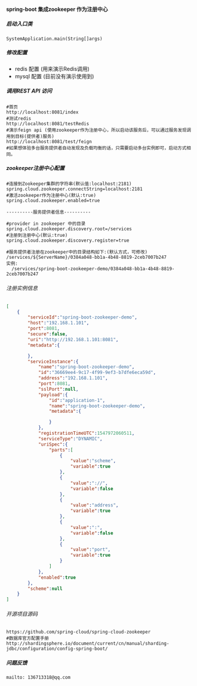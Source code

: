 #### spring-boot 集成zookeeper 作为注册中心

##### 启动入口类
    SystemApplication.main(String[]args)
  
##### 修改配置
  * redis 配置 (用来演示Redis调用)
  * mysql 配置 (目前没有演示使用到)
  
##### 调用REST API 访问
    #首页
    http://localhost:8081/index
    #测试redis
    http://localhost:8081/testRedis
    #演示feign api (使用zookeeper作为注册中心，所以启动该服务后，可以通过服务发现调用到目标(提供者)服务)
    http://localhost:8081/test/feign
    #如果想体验多台服务提供者自动发现及负载均衡的话，只需要启动多台实例即可，启动方式相同。
    
    
##### zookeeper注册中心配置
    #连接到Zookeeper集群的字符串(默认值:localhost:2181)
    spring.cloud.zookeeper.connectString=localhost:2181
    #激活zookeeper作为注册中心(默认:true)
    spring.cloud.zookeeper.enabled=true
  
    ----------服务提供者信息----------
    
    #provider in zookeeper 中的目录
    spring.cloud.zookeeper.discovery.root=/services
    #注册到注册中心(默认:true)
    spring.cloud.zookeeper.discovery.register=true
  
    #服务提供者注册在zookeeper中的目录结构如下:(默认方式，可修改)
    /services/${ServerName}/0384a048-bb1a-4b48-8819-2ceb7007b247
    实例:
      /services/spring-boot-zookeeper-demo/0384a048-bb1a-4b48-8819-2ceb7007b247
      

###### 注册实例信息
  ```json
  [
      {
          "serviceId":"spring-boot-zookeeper-demo",
          "host":"192.168.1.101",
          "port":8081,
          "secure":false,
          "uri":"http://192.168.1.101:8081",
          "metadata":{
  
          },
          "serviceInstance":{
              "name":"spring-boot-zookeeper-demo",
              "id":"36669ee4-9c17-4f99-9ef3-b7dfe6eca59d",
              "address":"192.168.1.101",
              "port":8081,
              "sslPort":null,
              "payload":{
                  "id":"application-1",
                  "name":"spring-boot-zookeeper-demo",
                  "metadata":{
  
                  }
              },
              "registrationTimeUTC":1547972060511,
              "serviceType":"DYNAMIC",
              "uriSpec":{
                  "parts":[
                      {
                          "value":"scheme",
                          "variable":true
                      },
                      {
                          "value":"://",
                          "variable":false
                      },
                      {
                          "value":"address",
                          "variable":true
                      },
                      {
                          "value":":",
                          "variable":false
                      },
                      {
                          "value":"port",
                          "variable":true
                      }
                  ]
              },
              "enabled":true
          },
          "scheme":null
      }
  ]
  
  ```

###### 开源项目源码 
    https://github.com/spring-cloud/spring-cloud-zookeeper
    #数据库官方配置手册
    http://shardingsphere.io/document/current/cn/manual/sharding-jdbc/configuration/config-spring-boot/
##### 问题反馈
    mailto: 136713318@qq.com